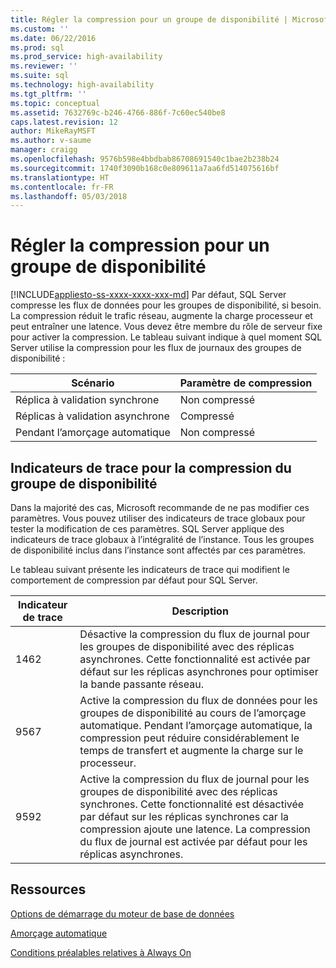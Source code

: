 ```yaml
---
title: Régler la compression pour un groupe de disponibilité | Microsoft Docs
ms.custom: ''
ms.date: 06/22/2016
ms.prod: sql
ms.prod_service: high-availability
ms.reviewer: ''
ms.suite: sql
ms.technology: high-availability
ms.tgt_pltfrm: ''
ms.topic: conceptual
ms.assetid: 7632769c-b246-4766-886f-7c60ec540be8
caps.latest.revision: 12
author: MikeRayMSFT
ms.author: v-saume
manager: craigg
ms.openlocfilehash: 9576b598e4bbdbab86708691540c1bae2b238b24
ms.sourcegitcommit: 1740f3090b168c0e809611a7aa6fd514075616bf
ms.translationtype: HT
ms.contentlocale: fr-FR
ms.lasthandoff: 05/03/2018
---
```

# <a name="tune-compression-for-availability-group"></a>Régler la compression pour un groupe de disponibilité
[!INCLUDE[appliesto-ss-xxxx-xxxx-xxx-md](../../../includes/appliesto-ss-xxxx-xxxx-xxx-md.md)]
Par défaut, SQL Server compresse les flux de données pour les groupes de disponibilité, si besoin. La compression réduit le trafic réseau, augmente la charge processeur et peut entraîner une latence. Vous devez être membre du rôle de serveur fixe pour activer la compression. Le tableau suivant indique à quel moment SQL Server utilise la compression pour les flux de journaux des groupes de disponibilité :

| Scénario | Paramètre de compression
| ---- | ----
| Réplica à validation synchrone | Non compressé
| Réplicas à validation asynchrone | Compressé
| Pendant l’amorçage automatique | Non compressé

## <a name="trace-flags-for-availability-group-compression"></a>Indicateurs de trace pour la compression du groupe de disponibilité 

Dans la majorité des cas, Microsoft recommande de ne pas modifier ces paramètres. Vous pouvez utiliser des indicateurs de trace globaux pour tester la modification de ces paramètres. SQL Server applique des indicateurs de trace globaux à l’intégralité de l’instance. Tous les groupes de disponibilité inclus dans l’instance sont affectés par ces paramètres.  

Le tableau suivant présente les indicateurs de trace qui modifient le comportement de compression par défaut pour SQL Server. 

Indicateur de trace | Description
------------- | -------------
1462          | Désactive la compression du flux de journal pour les groupes de disponibilité avec des réplicas asynchrones. Cette fonctionnalité est activée par défaut sur les réplicas asynchrones pour optimiser la bande passante réseau.
9567          | Active la compression du flux de données pour les groupes de disponibilité au cours de l’amorçage automatique. Pendant l’amorçage automatique, la compression peut réduire considérablement le temps de transfert et augmente la charge sur le processeur.
9592          | Active la compression du flux de journal pour les groupes de disponibilité avec des réplicas synchrones. Cette fonctionnalité est désactivée par défaut sur les réplicas synchrones car la compression ajoute une latence. La compression du flux de journal est activée par défaut pour les réplicas asynchrones.


## <a name="resources"></a>Ressources


[Options de démarrage du moteur de base de données](../../../database-engine/configure-windows/database-engine-service-startup-options.md)

[Amorçage automatique](https://msdn.microsoft.com/library/mt735149(SQL.130).aspx)

[Conditions préalables relatives à Always On](prereqs-restrictions-recommendations-always-on-availability.md) 
